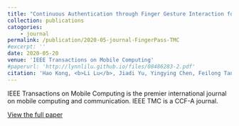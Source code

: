 ```yaml
---
title: "Continuous Authentication through Finger Gesture Interaction for Smart Homes Using WiFi"
collection: publications
catogories: 
    - journal
permalink: /publication/2020-05-journal-FingerPass-TMC
#excerpt: ''
date: 2020-05-20
venue: 'IEEE Transactions on Mobile Computing'
#paperurl: 'http://lynnlilu.github.io/files/08486283-2.pdf'
citation: 'Hao Kong, <b>Li Lu</b>, Jiadi Yu, Yingying Chen, Feilong Tang. &quot;Continuous Authentication through Finger Gesture Interaction for Smart Homes Using WiFi.&quot; <i>IEEE Transactions on Mobile Computing</i>. Early Access. 2020. doi: 10.1109/TMC.2020.2994955.'
---
```


IEEE Transactions on Mobile Computing is the premier international journal on mobile computing and communication. IEEE TMC is a CCF-A journal. 


[View the full paper](https://www.doi.org/10.1109/TMC.2020.2994955)


